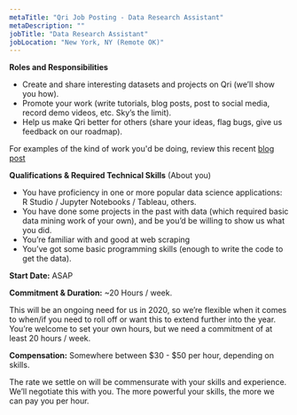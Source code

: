 ```yaml
---
metaTitle: "Qri Job Posting - Data Research Assistant"
metaDescription: ""
jobTitle: "Data Research Assistant"
jobLocation: "New York, NY (Remote OK)"
---
```


**Roles and Responsibilities**

- Create and share interesting datasets and projects on Qri (we’ll show you how).
- Promote your work (write tutorials, blog posts, post to social media, record demo videos, etc. Sky’s the limit).
- Help us make Qri better for others (share your ideas, flag bugs, give us feedback on our roadmap).

For examples of the kind of work you'd be doing, review this recent [blog post](https://medium.com/qri-io/where-are-nycs-street-plazas-56ee5b6646fa)


**Qualifications & Required Technical Skills** (About you)

- You have proficiency in one or more popular data science applications: R Studio / Jupyter Notebooks / Tableau, others.
- You have done some projects in the past with data (which required basic data mining work of your own), and be you’d be willing to show us what you did.
- You’re familiar with and good at web scraping
- You’ve got some basic programming skills (enough to write the code to get the data).

**Start Date:** ASAP

**Commitment & Duration:** ~20 Hours / week.

This will be an ongoing need for us in 2020, so we’re flexible when it comes to when/if you need to roll off or want this to extend further into the year. You’re welcome to set your own hours, but we need a commitment of at least 20 hours / week.

**Compensation:** Somewhere between $30 - $50 per hour, depending on skills.

The rate we settle on will be commensurate with your skills and experience. We’ll negotiate this with you. The more powerful your skills, the more we can pay you per hour.
